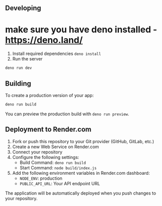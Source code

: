 ## Developing

# make sure you have deno installed - https://deno.land/

1. Install required dependencies
   `deno install`
2. Run the server

```bash
deno run dev
```

## Building

To create a production version of your app:

```bash
deno run build
```

You can preview the production build with `deno run preview`.

## Deployment to Render.com

1. Fork or push this repository to your Git provider (GitHub, GitLab, etc.)
2. Create a new Web Service on Render.com
3. Connect your repository
4. Configure the following settings:
   - Build Command: `deno run build`
   - Start Command: `node build/index.js`
5. Add the following environment variables in Render.com dashboard:
   - `NODE_ENV`: production
   - `PUBLIC_API_URL`: Your API endpoint URL

The application will be automatically deployed when you push changes to your repository.

